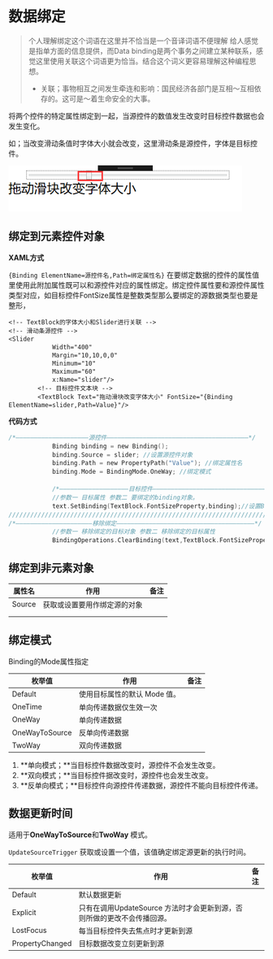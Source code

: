 # 数据绑定

> 个人理解绑定这个词语在这里并不恰当是一个音译词语不便理解 给人感觉是指单方面的信息提供，而Data binding是两个事务之间建立某种联系，感觉这里使用关联这个词语更为恰当。结合这个词义更容易理解这种编程思想。
>
> - 关联；事物相互之间发生牵连和影响：国民经济各部门是互相～互相依存的。这可是～着生命安全的大事。

将两个控件的特定属性绑定到一起，当源控件的数值发生改变时目标控件数据也会发生变化。

如；当改变滑动条值时字体大小就会改变，这里滑动条是源控件，字体是目标控件。

![image-20200125213236545](data-binding-images/image-20200125213236545.png)

## 绑定到元素控件对象

**XAML方式**

`{Binding ElementName=源控件名,Path=绑定属性名}` 在要绑定数据的控件的属性值里使用此附加属性既可以和源控件对应的属性绑定。绑定控件属性要和源控件属性类型对应，如目标控件FontSize属性是整数类型那么要绑定的源数据类型也要是整形，

```xaml
<!-- TextBlock的字体大小和Slider进行关联 -->
<!-- 滑动条源控件 -->
<Slider 
            Width="400" 
            Margin="10,10,0,0" 
            Minimum="10"
            Maximum="60"
            x:Name="slider"/>
        <!-- 目标控件文本块 -->
        <TextBlock Text="拖动滑块改变字体大小" FontSize="{Binding ElementName=slider,Path=Value}"/>
```

**代码方式**

```c
/*————————————————————源控件———————————————————————————————————————*/
            Binding binding = new Binding();
            binding.Source = slider; //设置源控件对象
            binding.Path = new PropertyPath("Value"); //绑定属性名
            binding.Mode = BindingMode.OneWay; //绑定模式

            /*———————————————————目标控件————————————————————————————————————————*/
            //参数一 目标属性 参数二 要绑定的binding对象。
            text.SetBinding(TextBlock.FontSizeProperty,binding);//设置Binding对象
///////////////////////////////////////////////////////////////////////
/*—————————————————————移除绑定——————————————————————————————————————*/
            //参数一 移除绑定的目标对象 参数二 移除绑定的目标属性
            BindingOperations.ClearBinding(text,TextBlock.FontSizeProperty);
```

## 绑定到非元素对象



| 属性名 | 作用                         | 备注 |
| ------ | ---------------------------- | ---- |
| Source | 获取或设置要用作绑定源的对象 |      |
|        |                              |      |
|        |                              |      |

## 绑定模式

Binding的Mode属性指定

| 枚举值         | 作用                         | 备注 |
| -------------- | ---------------------------- | ---- |
| Default        | 使用目标属性的默认 Mode 值。 |      |
| OneTime        | 单向传递数据仅生效一次       |      |
| OneWay         | 单向传递数据                 |      |
| OneWayToSource | 反单向传递数据               |      |
| TwoWay         | 双向传递数据                 |      |

1. **单向模式；**当目标控件数据改变时，源控件不会发生改变。
2. **双向模式；**当目标控件据改变时，源控件也会发生改变。
3. **反单向模式；**目标控件向源控件传递数据，源控件不能向目标控件传递。



## 数据更新时间

适用于**OneWayToSource**和**TwoWay** 模式。

`UpdateSourceTrigger` 获取或设置一个值，该值确定绑定源更新的执行时间。

| 枚举值          | 作用                                                         | 备注 |
| --------------- | ------------------------------------------------------------ | ---- |
| Default         | 默认数据更新                                                 |      |
| Explicit        | 只有在调用UpdateSource 方法时才会更新到源，否则所做的更改不会传播回源。 |      |
| LostFocus       | 每当目标控件失去焦点时才更新到源                             |      |
| PropertyChanged | 目标数据改变立刻更新到源                                     |      |

